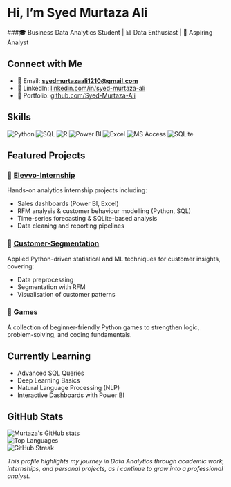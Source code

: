 # Hi, I’m Syed Murtaza Ali  
###🎓 Business Data Analytics Student | 📊 Data Enthusiast | 🚀 Aspiring Analyst  

## Connect with Me  
- 📧 Email: **syedmurtazaali1210@gmail.com**  
- 💼 LinkedIn: [linkedin.com/in/syed-murtaza-ali](https://www.linkedin.com/in/syed-murtaza-ali) 
- 📂 Portfolio: [github.com/Syed-Murtaza-Ali](https://github.com/Syed-Murtaza-Ali)  

## Skills  
![Python](https://img.shields.io/badge/Python-3776AB?style=for-the-badge&logo=python&logoColor=white)
![SQL](https://img.shields.io/badge/SQL-4479A1?style=for-the-badge&logo=postgresql&logoColor=white)
![R](https://img.shields.io/badge/R-276DC3?style=for-the-badge&logo=r&logoColor=white)
![Power BI](https://img.shields.io/badge/PowerBI-F2C811?style=for-the-badge&logo=powerbi&logoColor=black)
![Excel](https://img.shields.io/badge/Excel-217346?style=for-the-badge&logo=microsoft-excel&logoColor=white)
![MS Access](https://img.shields.io/badge/MS%20Access-A4373A?style=for-the-badge&logo=microsoft-access&logoColor=white)
![SQLite](https://img.shields.io/badge/SQLite-003B57?style=for-the-badge&logo=sqlite&logoColor=white)

## Featured Projects  

### 🔹 [Elevvo-Internship](https://github.com/Syed-Murtaza-Ali/Elevvo-Internship)  
Hands-on analytics internship projects including:  
- Sales dashboards (Power BI, Excel)  
- RFM analysis & customer behaviour modelling (Python, SQL)  
- Time-series forecasting & SQLite-based analysis  
- Data cleaning and reporting pipelines  

### 🔹 [Customer-Segmentation](https://github.com/Syed-Murtaza-Ali/Customer-Segmentation)  
Applied Python-driven statistical and ML techniques for customer insights, covering:  
- Data preprocessing  
- Segmentation with RFM  
- Visualisation of customer patterns  

### 🔹 [Games](https://github.com/Syed-Murtaza-Ali/Games)  
A collection of beginner-friendly Python games to strengthen logic, problem-solving, and coding fundamentals.  

## Currently Learning  
- Advanced SQL Queries  
- Deep Learning Basics  
- Natural Language Processing (NLP)  
- Interactive Dashboards with Power BI  

## GitHub Stats  

![Murtaza's GitHub stats](https://github-readme-stats.vercel.app/api?username=Syed-Murtaza-Ali&show_icons=true&theme=radical)  
![Top Languages](https://github-readme-stats.vercel.app/api/top-langs/?username=Syed-Murtaza-Ali&layout=compact&theme=radical)  
![GitHub Streak](https://streak-stats.demolab.com?user=Syed-Murtaza-Ali&theme=radical&hide_border=true)  

*This profile highlights my journey in Data Analytics through academic work, internships, and personal projects, as I continue to grow into a professional analyst.*  
